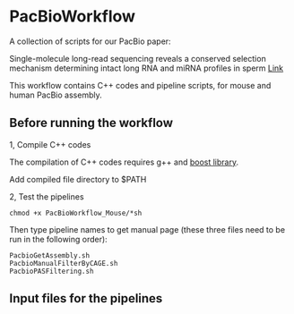 # PacBioWorkflow
A collection of scripts for our PacBio paper:

Single-molecule long-read sequencing reveals a conserved selection mechanism determining intact long RNA and miRNA profiles in sperm [Link](https://www.biorxiv.org/content/10.1101/2020.05.28.122382v1)

This workflow contains C++ codes and pipeline scripts, for mouse and human PacBio assembly.

## Before running the workflow

1, Compile C++ codes

The compilation of C++ codes requires g++ and [boost library](https://www.boost.org/).

Add compiled file directory to $PATH

2, Test the pipelines

```
chmod +x PacBioWorkflow_Mouse/*sh
```

Then type pipeline names to get manual page (these three files need to be run in the following order):

```
PacbioGetAssembly.sh
PacbioManualFilterByCAGE.sh
PacbioPASFiltering.sh
```

## Input files for the pipelines
